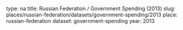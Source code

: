 type: na
title: Russian Federation / Government Spending (2013)
slug: places/russian-federation/datasets/government-spending/2013
place: russian-federation
dataset: government-spending
year: 2013
